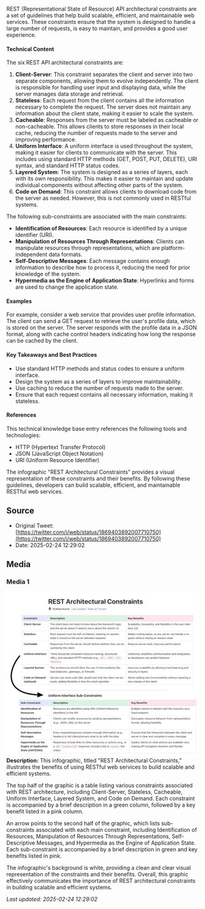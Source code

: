 REST (Representational State of Resource) API architectural constraints are a set of guidelines that help build scalable, efficient, and maintainable web services. These constraints ensure that the system is designed to handle a large number of requests, is easy to maintain, and provides a good user experience.

#### Technical Content
The six REST API architectural constraints are:
1. **Client-Server**: This constraint separates the client and server into two separate components, allowing them to evolve independently. The client is responsible for handling user input and displaying data, while the server manages data storage and retrieval.
2. **Stateless**: Each request from the client contains all the information necessary to complete the request. The server does not maintain any information about the client state, making it easier to scale the system.
3. **Cacheable**: Responses from the server must be labeled as cacheable or non-cacheable. This allows clients to store responses in their local cache, reducing the number of requests made to the server and improving performance.
4. **Uniform Interface**: A uniform interface is used throughout the system, making it easier for clients to communicate with the server. This includes using standard HTTP methods (GET, POST, PUT, DELETE), URI syntax, and standard HTTP status codes.
5. **Layered System**: The system is designed as a series of layers, each with its own responsibility. This makes it easier to maintain and update individual components without affecting other parts of the system.
6. **Code on Demand**: This constraint allows clients to download code from the server as needed. However, this is not commonly used in RESTful systems.

The following sub-constraints are associated with the main constraints:
* **Identification of Resources**: Each resource is identified by a unique identifier (URI).
* **Manipulation of Resources Through Representations**: Clients can manipulate resources through representations, which are platform-independent data formats.
* **Self-Descriptive Messages**: Each message contains enough information to describe how to process it, reducing the need for prior knowledge of the system.
* **Hypermedia as the Engine of Application State**: Hyperlinks and forms are used to change the application state.

#### Examples
For example, consider a web service that provides user profile information. The client can send a GET request to retrieve the user's profile data, which is stored on the server. The server responds with the profile data in a JSON format, along with cache control headers indicating how long the response can be cached by the client.

#### Key Takeaways and Best Practices
* Use standard HTTP methods and status codes to ensure a uniform interface.
* Design the system as a series of layers to improve maintainability.
* Use caching to reduce the number of requests made to the server.
* Ensure that each request contains all necessary information, making it stateless.

#### References
This technical knowledge base entry references the following tools and technologies:
* HTTP (Hypertext Transfer Protocol)
* JSON (JavaScript Object Notation)
* URI (Uniform Resource Identifier)

The infographic "REST Architectural Constraints" provides a visual representation of these constraints and their benefits. By following these guidelines, developers can build scalable, efficient, and maintainable RESTful web services.
## Source

- Original Tweet: [https://twitter.com/i/web/status/1869403892007710750](https://twitter.com/i/web/status/1869403892007710750)
- Date: 2025-02-24 12:29:02


## Media

### Media 1
![media_0](./image_1.jpg)
**Description:** This infographic, titled "REST Architectural Constraints," illustrates the benefits of using RESTful web services to build scalable and efficient systems.

The top half of the graphic is a table listing various constraints associated with REST architecture, including Client-Server, Stateless, Cacheable, Uniform Interface, Layered System, and Code on Demand. Each constraint is accompanied by a brief description in a green column, followed by a key benefit listed in a pink column.

An arrow points to the second half of the graphic, which lists sub-constraints associated with each main constraint, including Identification of Resources, Manipulation of Resources Through Representations, Self-Descriptive Messages, and Hypermedia as the Engine of Application State. Each sub-constraint is accompanied by a brief description in green and key benefits listed in pink.

The infographic's background is white, providing a clean and clear visual representation of the constraints and their benefits. Overall, this graphic effectively communicates the importance of REST architectural constraints in building scalable and efficient systems.

*Last updated: 2025-02-24 12:29:02*